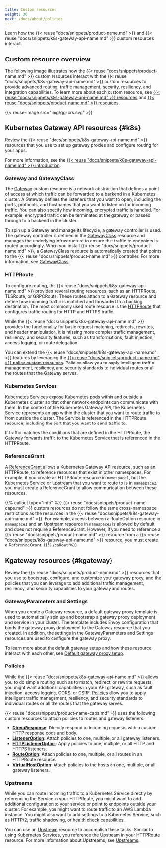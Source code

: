 ```yaml
---
title: Custom resources
weight: 30
next: /docs/about/policies
---
```


Learn how the {{< reuse "docs/snippets/product-name.md" >}} and {{< reuse "docs/snippets/k8s-gateway-api-name.md" >}} custom resources interact. 

## Custom resource overview

The following image illustrates how the {{< reuse "docs/snippets/product-name.md" >}} custom resources interact with the {{< reuse "docs/snippets/k8s-gateway-api-name.md" >}} custom resources to provide advanced routing, traffic management, security, resiliency, and integration capabilities. To learn more about each custom resource, see [{{< reuse "docs/snippets/k8s-gateway-api-name.md" >}} resources](#k8s) and [{{< reuse "docs/snippets/product-name.md" >}} resources](#kgateway).

{{< reuse-image src="img/gg-crs.svg" >}}

## Kubernetes Gateway API resources {#k8s}

Review the {{< reuse "docs/snippets/k8s-gateway-api-name.md" >}} resources that you use to set up gateway proxies and configure routing for your apps. 

For more information, see the [{{< reuse "docs/snippets/k8s-gateway-api-name.md" >}} introduction](https://gateway-api.sigs.k8s.io/#introduction). 

### Gateway and GatewayClass

The [Gateway](https://gateway-api.sigs.k8s.io/api-types/gateway/) custom resource is a network abstraction that defines a point of access at which traffic can be forwarded to a backend in a Kubernetes cluster. A Gateway defines the listeners that you want to open, including the ports, protocols, and hostnames that you want to listen on for incoming traffic. You can also specify how incoming, encrypted traffic is handled. For example, encrypted traffic can be terminated at the gateway or passed through to a backend in the cluster. 

To spin up a Gateway and manage its lifecycle, a gateway controller is used. The gateway controller is defined in the  [GatewayClass](https://gateway-api.sigs.k8s.io/api-types/gatewayclass/) resource and manages the underlying infrastructure to ensure that traffic to endpoints is routed accordingly. When you install {{< reuse "docs/snippets/product-name.md" >}}, a GatewayClass resource is automatically created that points to the {{< reuse "docs/snippets/product-name.md" >}} controller. For more information, see [GatewayClass](/docs/setup/default/#gatewayclass). 

### HTTPRoute

To configure routing, the {{< reuse "docs/snippets/k8s-gateway-api-name.md" >}} provides several routing resources, such as an HTTPRoute, TLSRoute, or GRPCRoute. These routes attach to a Gateway resource and define how incoming traffic is matched and forwarded to a backing destination. The most commonly used route resource is the [HTTPRoute](https://gateway-api.sigs.k8s.io/api-types/httproute/) that configures traffic routing for HTTP and HTTPS traffic. 

While the {{< reuse "docs/snippets/k8s-gateway-api-name.md" >}} provides the functionality for basic request matching, redirects, rewrites, and header manipulation, it is missing more complex traffic management, resiliency, and security features, such as transformations, fault injection, access logging, or route delegation. 

You can extend the {{< reuse "docs/snippets/k8s-gateway-api-name.md" >}} features by leveraging the [{{< reuse "docs/snippets/product-name.md" >}} policy custom resources](#policies). Policies allow you to apply intelligent traffic management, resiliency, and security standards to individual routes or all the routes that the Gateway serves.

### Kubernetes Services

Kubernetes Services expose Kubernetes pods within and outside a Kubernetes cluster so that other network endpoints can communicate with them. In the context of the Kubernetes Gateway API, the Kubernetes Service represents an app within the cluster that you want to route traffic to from outside the cluster. The Service is referenced in the HTTPRoute resource, including the port that you want to send traffic to. 

If traffic matches the conditions that are defined in the HTTPRoute, the Gateway forwards traffic to the Kubernetes Service that is referenced in the HTTPRoute. 

### ReferenceGrant

A [ReferenceGrant](https://gateway-api.sigs.k8s.io/api-types/referencegrant/) allows a Kubernetes Gateway API resource, such as an HTTPRoute, to reference resources that exist in other namespaces. For example, if you create an HTTPRoute resource in `namespace1`, but the Kubernetes Service or Upstream that you want to route to is in `namespace2`, you must create a ReferenceGrant to allow communication between these resources.

{{% callout type="info" %}}
{{< reuse "docs/snippets/product-name-caps.md" >}} custom resources do not follow the same cross-namespace restrictions as the resources in the {{< reuse "docs/snippets/k8s-gateway-api-name.md" >}}. For example, access between a RouteOption resource in `namespace1` and an Upstream resource in `namespace2` is allowed by default and does not require a ReferenceGrant. However, if you need to reference a {{< reuse "docs/snippets/product-name.md" >}} resource from a {{< reuse "docs/snippets/k8s-gateway-api-name.md" >}} resource, you must create a ReferenceGrant. 
{{% /callout %}}

## Kgateway resources {#kgateway}

Review the {{< reuse "docs/snippets/product-name.md" >}} resources that you use to bootstrap, configure, and customize your gateway proxy, and the policies that you can leverage to add additional traffic management, resiliency, and security capabilities to your gateway and routes. 

### GatewayParameters and Settings

When you create a Gateway resource, a default gateway proxy template is used to automatically spin up and bootstrap a gateway proxy deployment and service in your cluster. The template includes Envoy configuration that binds the gateway proxy deployment to the Gateway resource that you created. In addition, the settings in the GatewayParameters and Settings resources are used to configure the gateway proxy.

To learn more about the default gateway setup and how these resource interact with each other, see [Default gateway proxy setup](/docs/setup/default/). 


### Policies

While the {{< reuse "docs/snippets/k8s-gateway-api-name.md" >}} allows you to do simple routing, such as to match, redirect, or rewrite requests, you might want additional capabilities in your API gateway, such as fault injection, access logging, CORS, or CSRF. [Policies](/docs/about/policies/overview/) allow you to apply intelligent traffic management, resiliency, and security standards to individual routes or all the routes that the gateway serves. 

{{< reuse "docs/snippets/product-name-caps.md" >}} uses the following custom resources to attach policies to routes and gateway listeners: 

* [**DirectResponse**](/docs/traffic-management/direct-response/): Directly respond to incoming requests with a custom HTTP response code and body.
* [**ListenerOption**](/docs/about/policies/listeneroption/): Attach policies to one, multiple, or all gateway listeners.
* [**HTTPListenerOption**](/docs/about/policies/httplisteneroption/): Apply policies to one, multiple, or all HTTP and HTTPS listeners.
* [**RouteOption**](/docs/about/policies/routeoption/): Attach policies to one, multiple, or all routes in an HTTPRoute resource.
* [**VirtualHostOption**](/docs/about/policies/virtualhostoption/): Attach policies to the hosts on one, multiple, or all gateway listeners. 

### Upstreams

While you can route incoming traffic to a Kubernetes Service directly by referencing the Service in your HTTPRoute, you might want to add additional configuration to your service or point to endpoints outside your cluster. For example, you might want to route traffic to an AWS Lambda instance. You might also want to add settings to a Kubernetes Service, such as HTTP/2, traffic shadowing, or health check capabilities. 

You can use an [Upstream](/docs/traffic-management/destination-types/upstreams/) resource to accomplish these tasks. Similar to using Kubernetes Services, you reference the Upstream in your HTTPRoute resource. For more information about Upstreams, see [Upstreams](/docs/traffic-management/destination-types/upstreams/). 


